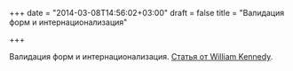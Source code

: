 +++
date = "2014-03-08T14:56:02+03:00"
draft = false
title = "Валидация форм и интернационализация"

+++

<p>Валидация форм и интернационализация. <a href="http://www.goinggo.net/2014/03/web-form-validation-and-localization-in.html">Статья от William Kennedy</a>.</p>

